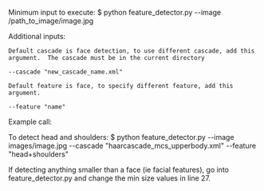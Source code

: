Minimum input to execute:
	$ python feature_detector.py --image /path_to_image/image.jpg

Additional inputs: 

	Default cascade is face detection, to use different cascade, add this argument.  The cascade must be in the current directory

	--cascade "new_cascade_name.xml"

	Default feature is face, to specify different feature, add this argument.

	--feature "name"


Example call:

To detect head and shoulders:
	$ python feature_detector.py --image images/image.jpg --cascade "haarcascade_mcs_upperbody.xml" --feature "head+shoulders"


If detecting anything smaller than a face (ie facial features), go into feature_detector.py and change the min size values in line 27.